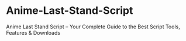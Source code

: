 # Anime-Last-Stand-Script
Anime Last Stand Script – Your Complete Guide to the Best Script Tools, Features &amp; Downloads
